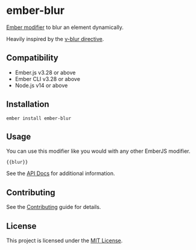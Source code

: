 # ember-blur

[Ember modifier](https://github.com/ember-modifier/ember-modifier) to blur an element dynamically.

Heavily inspired by the [v-blur directive](https://github.com/ndelvalle/v-blur).

## Compatibility

- Ember.js v3.28 or above
- Ember CLI v3.28 or above
- Node.js v14 or above

## Installation

```
ember install ember-blur
```

## Usage

You can use this modifier like you would with any other EmberJS modifier.

```
{{blur}}
```

See the [API Docs](https://ember-blur.netlify.app) for additional information.

## Contributing

See the [Contributing](CONTRIBUTING.md) guide for details.

## License

This project is licensed under the [MIT License](LICENSE.md).
